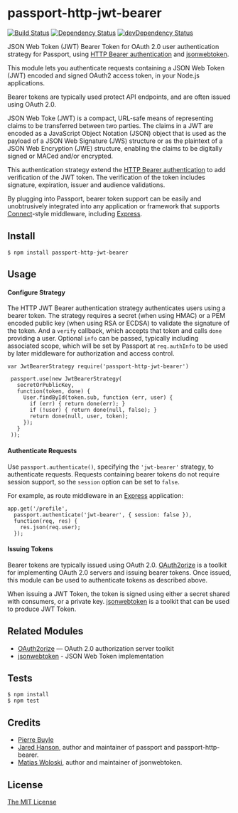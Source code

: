 # passport-http-jwt-bearer

[![Build Status](https://travis-ci.org/FloeDesignTechnologies/passport-http-jwt-bearer.svg?branch=master)](https://travis-ci.org/FloeDesignTechnologies/passport-http-jwt-bearer) [![Dependency Status](https://david-dm.org/FloeDesignTechnologies/passport-http-jwt-bearer.svg)](https://david-dm.org/FloeDesignTechnologies/passport-http-jwt-bearer) [![devDependency Status](https://david-dm.org/FloeDesignTechnologies/passport-http-jwt-bearer/dev-status.svg)](https://david-dm.org/FloeDesignTechnologies/passport-http-jwt-bearer#info=devDependencies)

JSON Web Token (JWT) Bearer Token for OAuth 2.0 user authentication strategy
for Passport, using [HTTP Bearer authentication](https://www.npmjs.org/package/passport-http-bearer)
and [jsonwebtoken](https://www.npmjs.com/package/jsonwebtoken).

This module lets you authenticate requests containing a JSON Web Token (JWT)
encoded and signed OAuth2 access token, in your Node.js applications.

Bearer tokens are typically used protect API endpoints, and are often issued
using OAuth 2.0.

JSON Web Toke (JWT) is a compact, URL-safe means of representing claims to be
transferred between two parties.  The claims in a JWT are encoded as a
JavaScript Object Notation (JSON) object that is used as the payload of a JSON
Web Signature (JWS) structure or as the plaintext of a JSON Web Encryption
(JWE) structure, enabling the claims to be digitally signed or MACed and/or
encrypted.

This authentication strategy extend the [HTTP Bearer authentication](https://www.npmjs.org/package/passport-http-bearer)
to add verification of the JWT token. The verification of the token includes
signature, expiration, issuer and audience validations.

By plugging into Passport, bearer token support can be easily and unobtrusively
integrated into any application or framework that supports
[Connect](http://www.senchalabs.org/connect/)-style middleware, including
[Express](http://expressjs.com/).

## Install

    $ npm install passport-http-jwt-bearer

## Usage

#### Configure Strategy

The HTTP JWT Bearer authentication strategy authenticates users using a bearer
token.  The strategy requires a secret (when using HMAC) or a PEM encoded
public key (when using RSA or ECDSA) to validate the signature of the token.
And a `verify` callback, which accepts that token and calls `done` providing a
user.  Optional `info` can be passed, typically including associated scope,
which will be set by Passport at `req.authInfo` to be used by later middleware
for authorization and access control.

    var JwtBearerStrategy require('passport-http-jwt-bearer')

     passport.use(new JwtBearerStrategy(
       secretOrPublicKey,
       function(token, done) {
         User.findById(token.sub, function (err, user) {
           if (err) { return done(err); }
           if (!user) { return done(null, false); }
           return done(null, user, token);
         });
       }
     ));

#### Authenticate Requests

Use `passport.authenticate()`, specifying the `'jwt-bearer'` strategy, to
authenticate requests.  Requests containing bearer tokens do not require
session support, so the `session` option can be set to `false`.

For example, as route middleware in an [Express](http://expressjs.com/)
application:

    app.get('/profile', 
      passport.authenticate('jwt-bearer', { session: false }),
      function(req, res) {
        res.json(req.user);
      });

#### Issuing Tokens

Bearer tokens are typically issued using OAuth 2.0. [OAuth2orize](https://github.com/jaredhanson/oauth2orize)
is a toolkit for implementing OAuth 2.0 servers and issuing bearer tokens.  Once
issued, this module can be used to authenticate tokens as described above.

When issuing a JWT Token, the token is signed using either a secret shared with
consumers, or a private key. [jsonwebtoken](https://github.com/auth0/node-jsonwebtoken)
is a toolkit that can be used to produce JWT Token.

## Related Modules

- [OAuth2orize](https://github.com/jaredhanson/oauth2orize) — OAuth 2.0 authorization server toolkit
- [jsonwebtoken](https://github.com/auth0/node-jsonwebtoken) - JSON Web Token implementation

## Tests

    $ npm install
    $ npm test

## Credits

  - [Pierre Buyle](https://github.com/pbuyle)
  - [Jared Hanson](https://github.com/jaredhanson), author and maintainer of passport and passport-http-bearer.
  - [Matias Woloski](https://github.com/woloski), author and maintainer of jsonwebtoken.

## License

[The MIT License](http://opensource.org/licenses/MIT)
